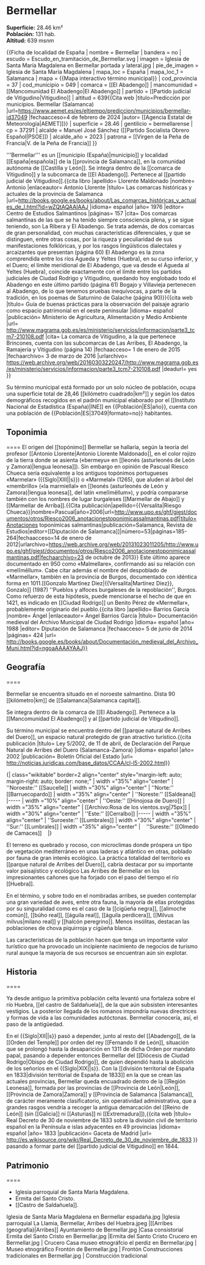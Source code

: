 # Bermellar

**Superficie:** 28.46 km²  
**Población:** 131 hab.  
**Altitud:** 639 msnm  

{{Ficha de localidad de España
| nombre = Bermellar
| bandera = no
| escudo = Escudo_en_tramitación_de_Bermellar.svg
| imagen = Iglesia de Santa María Magdalena en Bermellar portada y lateral.jpg
| pie_de_imagen = Iglesia de Santa María Magdalena
| mapa_loc = España
| mapa_loc_1 = Salamanca
| mapa = {{Mapa interactivo término municipal}}
| cod_provincia = 37
| cod_municipio = 049
| comarca = [[El Abadengo]]
| mancomunidad = [[Mancomunidad El Abadengo|El Abadengo]]
| partido = [[Partido judicial de Vitigudino|Vitigudino]]
| altitud = 639<ref>{{Cita web |título=Predicción por municipios. Bermellar (Salamanca) |url=https://www.aemet.es/es/eltiempo/prediccion/municipios/bermellar-id37049 |fechaacceso=4 de febrero de 2024 |autor= [[Agencia Estatal de Meteorología|AEMET]]}}</ref>
| superficie = 28.46
| gentilicio = bermellarense
| cp = 37291
| alcalde = Manuel José Sánchez ([[Partido Socialista Obrero Español|PSOE]])
| alcalde_año = 2023
| patrona = [[Virgen de la Peña de Francia|V. de la Peña de Francia]]
}}

'''Bermellar''' es un [[municipio (España)|municipio]] y localidad [[España|española]] de la [[provincia de Salamanca]], en la comunidad autónoma de [[Castilla y León]]. Se integra dentro de la [[comarca de Vitigudino]] y la subcomarca de [[El Abadengo]]. Pertenece al [[partido judicial de Vitigudino]].<ref name=ref_duplicada_1>{{cita libro |apellido= Llorente Maldonado |nombre= Antonio |enlaceautor= Antonio Llorente |título= Las comarcas históricas y actuales de la provincia de Salamanca |url=http://books.google.es/books/about/Las_comarcas_históricas_y_actuales_de_l.html?id=wZQtAQAAIAAJ |idioma= español |año= 1976 |editor= Centro de Estudios Salmantinos |páginas= 157 |cita= Dos comarcas salmantinas de las que se ha tenido siempre consciencia plena, y se sigue teniendo, son La Ribera y El Abadengo. Se trata además, de dos comarcas de gran personalidad, con muchas características diferenciales, y que se distinguen, entre otras cosas, por la riqueza y peculiaridad de sus manifestaciones folklóricas, y por los rasgos lingüísticos dialectales y arcaizantes que presentan (página 60) El Abadengo es la zona comprendida entre los ríos Águeda y Yeltes (Huebra), en su curso inferior, y el Duero; el límite meridional de El Abadengo, que va desde el Águeda al Yeltes (Huebra), coincide exactamente con el límite entre los partidos judiciales de Ciudad Rodrigo y Vitigudino, quedando hoy englobado todo el Abadengo en este último partido (página 61) Bogajo y Villavieja pertenecen al Abadengo, de lo que tenemos pruebas inequívocas, a parte de la tradición, en los poemas de Saturnino de Galache (página 90)}}</ref><ref name=ref_duplicada_2>{{cita web |título= Guía de buenas prácticas para la observación del paisaje agrario como espacio patrimonial en el oeste peninsular |idioma= español |publicación= Ministerio de Agricultura, Alimentación y Medio Ambiente |url= http://www.magrama.gob.es/es/ministerio/servicios/informacion/parte3_tcm7-210108.pdf |cita= La comarca de Vitigudino, a la que pertenece Brincones, cuenta con las subcomarcas de Las Arribes, El Abadengo, la Ramajería y Vitigudino (página 14) |fechaacceso= 1 de enero de 2015 |fechaarchivo= 3 de marzo de 2016 |urlarchivo= https://web.archive.org/web/20160303220247/http://www.magrama.gob.es/es/ministerio/servicios/informacion/parte3_tcm7-210108.pdf |deadurl= yes }}</ref>

Su término municipal está formado por un solo núcleo de población, ocupa una superficie total de 28,46&nbsp;[[kilómetro cuadrado|km²]] y según los datos demográficos recogidos en el padrón municipal elaborado por el [[Instituto Nacional de Estadística (España)|INE]] en {{Población|ES|año}}, cuenta con una población de {{Población|ES|37049|formato=no}} habitantes.

## Toponimia

====
El origen del [[topónimo]] Bermellar se hallaría, según la teoría del profesor [[Antonio Llorente|Antonio Llorente Maldonado]], en el color rojizo de la tierra donde se asienta («bermeyu» en [[leonés (asturleonés de León y Zamora)|lengua leonesa]]). Sin embargo en opinión de Pascual Riesco Chueca sería equivalente a los antiguos topónimos portugueses «Marmelar» ({{Siglo|XIII||s}}) o «Marmelal» (1265), que aluden al árbol del «membrillo» («la marmiellal» en [[leonés (asturleonés de León y Zamora)|lengua leonesa]], del latín «melĭmēllum»), y podría compararse también con los nombres de lugar burgaleses [[Marmellar de Abajo]] y [[Marmellar de Arriba]].<ref name=AnotTop>{{Cita publicación|apellido={{Versalita|Riesgo Chueca}}|nombre=Pascual|año=2006|url=http://www.upo.es/ghf/giest/documentos/otros/Riesco2006_anotacionestoponimicassalmantinas.pdf|título=Anotaciones toponímicas salmantinas|publicación=Salamanca, Revista de Estudios|editor=[[Diputación de Salamanca]]|número=53|páginas=185-264|fechaacceso=14 de enero de 2012|urlarchivo=https://web.archive.org/web/20131023011205/http://www.upo.es/ghf/giest/documentos/otros/Riesco2006_anotacionestoponimicassalmantinas.pdf|fechaarchivo=23 de octubre de 2013}}</ref> Este último aparece documentado en 950 como «Malmellare», confirmando así su relación con «melĭmēllum». Cabe citar además el nombre del despoblado de «Marmellar», también en la provincia de Burgos, documentado con idéntica forma en 1011.<ref>[[Gonzalo Martínez Diez|{{Versalita|Martínez Díez}}, Gonzalo]] (1987) ''Pueblos y alfoces burgaleses de la repoblación'', Burgos.</ref> Como refuerzo de esta hipótesis, puede mencionarse el hecho de que en 1421, es indicado en [[Ciudad Rodrigo]] un Benito Pérez de «Mermellar», probablemente originario del pueblo.<ref>{{cita libro |apellido= Barrios García |nombre= Ángel |enlaceautor= Ángel Barrios García |título= Documentación medieval del Archivo Municipal de Ciudad Rodrigo |idioma= español |año= 1988 |editor= Diputación de Salamanca |fechaacceso= 5 de junio de 2014 |páginas= 424 |url= http://books.google.es/books/about/Documentación_medieval_del_Archivo_Muni.html?id=ngoaAAAAYAAJ}}</ref>

## Geografía

====

Bermellar se encuentra situado en el noroeste salmantino. Dista 90 [[kilómetro|km]] de [[Salamanca|Salamanca capital]]. 

Se integra dentro de la comarca de [[El Abadengo]]. Pertenece a la [[Mancomunidad El Abadengo]] y al [[partido judicial de Vitigudino]].

Su término municipal se encuentra dentro del [[parque natural de Arribes del Duero]], un espacio natural protegido de gran atractivo turístico.<ref>{{cita publicación |título= Ley 5/2002, de 11 de abril, de Declaración del Parque Natural de Arribes del Duero (Salamanca-Zamora) |idioma= español |año= 2002 |publicación= Boletín Oficial del Estado |url= http://noticias.juridicas.com/base_datos/CCAA/cl-l5-2002.html}}</ref>

{| class="wikitable" border=2 align="center" style="margin-left: auto; margin-right: auto; border: none;"
| width ="35%" align="center" | ''Noroeste:'' [[Saucelle]] 
| width ="30%" align="center" | ''Norte:'' [[Barruecopardo]] 
| width ="35%" align="center" | ''Noreste:'' [[Saldeana]]
|-----
| width ="10%" align="center" | ''Oeste:'' [[Hinojosa de Duero]]
| width ="35%" align="center" | [[Archivo:Rosa de los vientos.svg|75px]] 
| width ="30%" align="center" | ''Este:'' [[Cerralbo]]
|-----
| width ="35%" align="center" | ''Suroeste:'' [[Lumbrales]] 
| width ="30%" align="center" | ''Sur:'' [[Lumbrales]] 
| width ="35%" align="center" | &nbsp;&nbsp;&nbsp;''Sureste:'' [[Olmedo de Camaces]]&nbsp;&nbsp;&nbsp;
|}

El terreno es quebrado y rocoso, con microclimas donde próspera un tipo de vegetación mediterráneo en unas laderas y atlántico en otras, poblado por fauna de gran interés ecológico. La práctica totalidad del territorio es [[parque natural de Arribes del Duero]], cabría destacar por su importante valor paisajístico y ecológico Las Arribes de Bermellar en los impresionantes cañones que ha forjado con el paso del tiempo el río [[Huebra]]. 

En el término, y sobre todo en el nombradas arribes, se pueden contemplar una gran variedad de aves, entre otra fauna, la mayoría de ellas protegidas por su singuralidad como es el caso de la [[cigüeña negra]], [[alimoche común]], [[búho real]], [[águila real]], [[águila perdicera]], [[Milvus milvus|milano real]] y [[halcón peregrino]]. Menos insólitas, destacan las poblaciones de chova piquirroja y cigüeña blanca.

Las características de la población hacen que tenga un importante valor turístico que ha provocado un incipiente nacimiento de negocios de turismo rural aunque la mayoría de sus recursos se encuentran aún sin explotar.

## Historia

====

Ya desde antiguo la primitiva población celta levantó una fortaleza sobre el río Huebra, [[el castro de Saldañuela]], de la que aún subsisten interesantes vestigios. La posterior llegada de los romanos impondría nuevas directrices y formas de vida a las comunidades autóctonas. Bermellar conocería, así, el paso de la antigüedad.

En el {{Siglo|XII||s}} pasó a depender, junto al resto del [[Abadengo]], de la [[Orden del Temple]] por orden del rey [[Fernando II de León]], situación que se prolongó hasta la desaparición en 1311 de dicha Orden por mandato papal, pasando a depender entonces Bermellar del [[Diócesis de Ciudad Rodrigo|Obispo de Ciudad Rodrigo]], de quien dependió hasta la abolición de los señoríos en el {{Siglo|XIX||s}}. Con la [[división territorial de España en 1833|división territorial de España de 1833]] en la que se crean las actuales provincias, Bermellar queda encuadrado dentro de la [[Región Leonesa]], formada por las provincias de [[Provincia de León|León]], [[Provincia de Zamora|Zamora]] y [[Provincia de Salamanca |Salamanca]], de carácter meramente clasificatorio, sin operatividad administrativa, que a grandes rasgos vendría a recoger la antigua demarcación del [[Reino de León]] (sin [[Galicia]] ni [[Asturias]] ni [[Extremadura]]),<ref>{{cita web |título= Real Decreto de 30 de noviembre de 1833 sobre la división civil de territorio español en la Península e islas adyacentes en 49 provincias |idioma= español |año= 1833 |publicación= Gaceta de Madrid |url= http://es.wikisource.org/wiki/Real_Decreto_de_30_de_noviembre_de_1833 }}</ref> pasando a formar parte del [[partido judicial de Vitigudino]] en 1844.

## Patrimonio

====

* Iglesia parroquial de Santa María Magdalena.
* Ermita del Santo Cristo.
* [[Castro de Saldañuela]].

<gallery heights="95" mode="packed" style="margin:0;">
Iglesia de Santa María Magdalena en Bermellar espadaña.jpg |Iglesia parroquial
La Llamia, Bermellar, Arribes del Huebra.jpeg |[[Arribes (geografía)|Arribes]]
Ayuntamiento de Bermellar.jpg |Casa consistorial
Ermita del Santo Cristo en Bermellar.jpg |Ermita del Santo Cristo
Crucero en Bermellar.jpg | Crucero
Casa museo etnográfcio el perdiz en Bermellar.jpg | Museo etnográfico
Frontón de Bermellar.jpg | Frontón
Construcciones tradicionales en Bermellar.jpg | Construcción tradicional
</gallery>